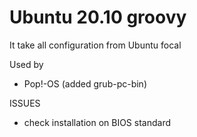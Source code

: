 # Ubuntu 20.10 groovy

It take all configuration from Ubuntu focal

Used by
- Pop!-OS (added grub-pc-bin)

ISSUES
* check installation on BIOS standard 
